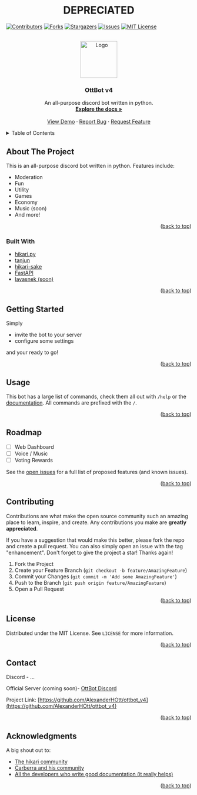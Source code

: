 <div id="top"></div>
<h1 align="center">DEPRECIATED</h1>

[![Contributors][contributors-shield]][contributors-url]
[![Forks][forks-shield]][forks-url]
[![Stargazers][stars-shield]][stars-url]
[![Issues][issues-shield]][issues-url]
[![MIT License][license-shield]][license-url]

<br />
<div align="center">
  <a href="https://github.com/AlexanderHOtt/ottbot_v4">
    <img src="https://i.imgur.com/EV1HncU.png" alt="Logo" width="100" height="100">
  </a>

<h3 align="center">OttBot v4</h3>

  <p align="center">
    An all-purpose discord bot written in python.
    <br />
    <a href="https://github.com/AlexanderHOtt/ottbot_v4/blob/master/COMMANDS.MD"><strong>Explore the docs »</strong></a>
    <br />
    <br />
    <a href="https://github.com/AlexanderHOtt/ottbot_v4">View Demo</a>
    ·
    <a href="https://github.com/AlexanderHOtt/ottbot_v4/issues">Report Bug</a>
    ·
    <a href="https://github.com/AlexanderHOtt/ottbot_v4/issues">Request Feature</a>
  </p>
</div>

<!-- TABLE OF CONTENTS -->
<details>
  <summary>Table of Contents</summary>
  <ol>
    <li>
      <a href="#about-the-project">About The Project</a>
      <ul>
        <li><a href="#built-with">Built With</a></li>
      </ul>
    </li>
    <li>
      <a href="#getting-started">Getting Started</a>
      <ul>
        <!-- <li><a href="#prerequisites">Prerequisites</a></li> -->
        <!-- <li><a href="#installation">Installation</a></li> -->
      </ul>
    </li>
    <li><a href="#usage">Usage</a></li>
    <li><a href="#roadmap">Roadmap</a></li>
    <li><a href="#contributing">Contributing</a></li>
    <li><a href="#license">License</a></li>
    <li><a href="#contact">Contact</a></li>
    <li><a href="#acknowledgments">Acknowledgments</a></li>
  </ol>
</details>

<!-- ABOUT THE PROJECT -->

## About The Project

<!-- [![Product Name Screen Shot][product-screenshot]](https://example.com) -->

This is an all-purpose discord bot written in python. Features include:

- Moderation
- Fun
- Utility
- Games
- Economy
- Music (soon)
- And more!

<p align="right">(<a href="#top">back to top</a>)</p>

### Built With

- [hikari.py](https://www.hikari-py.dev/hikari/)
- [tanjun](https://github.com/FasterSpeeding/Tanjun)
- [hikari-sake](https://github.com/FasterSpeeding/Sake)
- [FastAPI](https://fastapi.tiangolo.com/)
- [lavasnek (soon)](https://github.com/vicky5124/lavasnek_rs)

<p align="right">(<a href="#top">back to top</a>)</p>

## Getting Started

Simply

- invite the bot to your server
- configure some settings

and your ready to go!

<p align="right">(<a href="#top">back to top</a>)</p>

<!-- USAGE EXAMPLES -->

## Usage

This bot has a large list of commands, check them all out with `/help` or the [documentation](https://github.com/AlexanderHOtt/ottbot_v4/blob/master/COMMANDS.MD). All commands are prefixed with the `/`.

<p align="right">(<a href="#top">back to top</a>)</p>

<!-- ROADMAP -->

## Roadmap

- [ ] Web Dashboard
- [ ] Voice / Music
- [ ] Voting Rewards

See the [open issues](https://github.com/AlexanderHOtt/ottbot_v4/issues) for a full list of proposed features (and known issues).

<p align="right">(<a href="#top">back to top</a>)</p>

<!-- CONTRIBUTING -->

## Contributing

Contributions are what make the open source community such an amazing place to learn, inspire, and create. Any contributions you make are **greatly appreciated**.

<!-- See the [contribution guide](/) for more details. -->

If you have a suggestion that would make this better, please fork the repo and create a pull request. You can also simply open an issue with the tag "enhancement".
Don't forget to give the project a star! Thanks again!

1. Fork the Project
2. Create your Feature Branch (`git checkout -b feature/AmazingFeature`)
3. Commit your Changes (`git commit -m 'Add some AmazingFeature'`)
4. Push to the Branch (`git push origin feature/AmazingFeature`)
5. Open a Pull Request

<p align="right">(<a href="#top">back to top</a>)</p>

<!-- LICENSE -->

## License

Distributed under the MIT License. See `LICENSE` for more information.

<p align="right">(<a href="#top">back to top</a>)</p>

<!-- CONTACT -->

## Contact

Discord - ...

Official Server (coming soon)- [OttBot Discord](/)

Project Link: [https://github.com/AlexanderHOtt/ottbot_v4](https://github.com/AlexanderHOtt/ottbot_v4)

<p align="right">(<a href="#top">back to top</a>)</p>

<!-- ACKNOWLEDGMENTS -->

## Acknowledgments

A big shout out to:

- [The hikari community](https://discord.gg/Jx4cNGG)
- [Carberra and his community](https://discord.carberra.xyz/)
- [All the developers who write good documentation (it really helps)](https://guides.github.com/features/wikis/)

<p align="right">(<a href="#top">back to top</a>)</p>

<!-- MARKDOWN LINKS & IMAGES -->
<!-- https://www.markdownguide.org/basic-syntax/#reference-style-links -->

[contributors-shield]: https://img.shields.io/github/contributors/AlexanderHOtt/ottbot_v4.svg?style=for-the-badge
[contributors-url]: https://github.com/AlexanderHOtt/ottbot_v4/graphs/contributors
[forks-shield]: https://img.shields.io/github/forks/AlexanderHOtt/ottbot_v4.svg?style=for-the-badge
[forks-url]: https://github.com/AlexanderHOtt/ottbot_v4/network/members
[stars-shield]: https://img.shields.io/github/stars/AlexanderHOtt/ottbot_v4.svg?style=for-the-badge
[stars-url]: https://github.com/AlexanderHOtt/ottbot_v4/stargazers
[issues-shield]: https://img.shields.io/github/issues/AlexanderHOtt/ottbot_v4.svg?style=for-the-badge
[issues-url]: https://github.com/AlexanderHOtt/ottbot_v4/issues
[license-shield]: https://img.shields.io/github/license/AlexanderHOtt/ottbot_v4.svg?style=for-the-badge
[license-url]: https://github.com/AlexanderHOtt/ottbot_v4/blob/master/LICENSE
[linkedin-shield]: https://img.shields.io/badge/-LinkedIn-black.svg?style=for-the-badge&logo=linkedin&colorB=555
[linkedin-url]: https://linkedin.com/in/linkedin_username
[product-screenshot]: https://example.com
